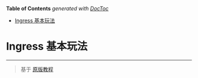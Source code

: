 <!-- START doctoc generated TOC please keep comment here to allow auto update -->
<!-- DON'T EDIT THIS SECTION, INSTEAD RE-RUN doctoc TO UPDATE -->
**Table of Contents**  *generated with [DocToc](https://github.com/thlorenz/doctoc)*

- [Ingress 基本玩法](#ingress-%E5%9F%BA%E6%9C%AC%E7%8E%A9%E6%B3%95)

<!-- END doctoc generated TOC please keep comment here to allow auto update -->

# Ingress 基本玩法

---

> 基于 [原版教程](https://docs.google.com/document/d/1f2UFjHu2_mYuzu7RZVXVNl3ei04Vk35RzWTLINk0UH4/edit)
